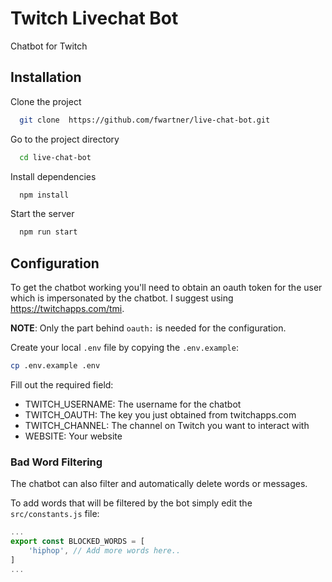 
# Twitch Livechat Bot

Chatbot for Twitch


## Installation

Clone the project

```bash
  git clone  https://github.com/fwartner/live-chat-bot.git
```

Go to the project directory

```bash
  cd live-chat-bot
```

Install dependencies

```bash
  npm install
```

Start the server

```bash
  npm run start
```



## Configuration

To get the chatbot working you'll need to obtain an oauth token for the user which is impersonated by the chatbot.
I suggest using https://twitchapps.com/tmi.

**NOTE**: Only the part behind `oauth:` is needed for the configuration.

Create your local `.env` file by copying the `.env.example`:

```bash
cp .env.example .env
```

Fill out the required field:

- TWITCH_USERNAME: The username for the chatbot
- TWITCH_OAUTH: The key you just obtained from twitchapps.com
- TWITCH_CHANNEL: The channel on Twitch you want to interact with
- WEBSITE: Your website

### Bad Word Filtering

The chatbot can also filter and automatically delete words or messages.

To add words that will be filtered by the bot simply edit the `src/constants.js` file:

```javascript
...
export const BLOCKED_WORDS = [
    'hiphop', // Add more words here..
]
...
```
